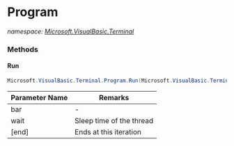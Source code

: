 ﻿# Program
_namespace: <a href="#" onClick="load('/docs/Microsoft.VisualBasic.Terminal/index.md')">Microsoft.VisualBasic.Terminal</a>_





### Methods

#### Run
```csharp
Microsoft.VisualBasic.Terminal.Program.Run(Microsoft.VisualBasic.Terminal.AbstractBar,System.Int32,System.Int32)
```


|Parameter Name|Remarks|
|--------------|-------|
|bar|-|
|wait|Sleep time of the thread|
|[end]|Ends at this iteration|



